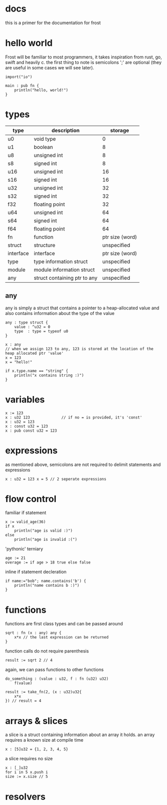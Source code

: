 # docs
this is a primer for the documentation for frost

# hello world
Frost will be familiar to most programmers, it takes inspiration from rust, go, swift and heavily c. the first thing to note is semicolons ';' are optional (they are useful in some cases we will see later).
```
import("io")

main : pub fn {
    println("hello, world!")
}
```

# types

|type|description|storage|  
|----------|----------------------------|-------|
|u0        |void type                   |0
|u1        |boolean                     |8
|u8        |unsigned int                |8
|s8        |signed int                  |8
|u16       |unsigned int                |16
|s16       |signed int                  |16
|u32       |unsigned int                |32
|s32       |signed int                  |32
|f32       |floating point              |32
|u64       |unsigned int                |64
|s64       |signed int                  |64
|f64       |floating point              |64
|fn        |function                    |ptr size (word)
|struct    |structure                   |unspecified
|interface |interface                   |ptr size (word)
|type      |type information struct     |unspecified
|module    |module information struct   |unspecified
|any       |struct containing ptr to any|unspecified

## any
any is simply a struct that contains a pointer to a heap-allocated value and also contains information about the type of the value
```
any : type struct {
    value : ^u32 = 0
    type  : type = typeof u0
}

x : any 
// when we assign 123 to any, 123 is stored at the location of the heap allocated ptr 'value'
x = 123      
x = "hello!"

if x.type.name == "string" {
    println("x contains string :)")
}
```

# variables
```
x := 123
x : u32 123              // if no = is provided, it's 'const'
x : u32 = 123
x : const u32 = 123
x : pub const u32 = 123
```

# expressions
as mentioned above, semicolons are not required to delimit statements and expressions
```
x : u32 = 123 x = 5 // 2 seperate expressions
```

# flow control
familiar if statement
```
x := valid_age(36)
if x
    println("age is valid :)")
else
    println("age is invalid :(")
```

'pythonic' terniary
```
age := 21
overage := if age > 18 true else false
```

inline if statement decleration
```
if name:="bob"; name.contains('b') {
    println("name contains b :)")
}
```

# functions
functions are first class types and can be passed around
```
sqrt : fn (x : any) any {
    x*x // the last expression can be returned
}
```

function calls do not require parenthesis
```
result := sqrt 2 // 4
```

again, we can pass functions to other functions
```
do_something : (value : u32, f : fn (u32) u32)
    f(value)

result := take_fn(2, (x : u32)u32{
    x*x
}) // result = 4
```

# arrays & slices
a slice is a struct containing information about an array it holds. an array requires a known size at compile time
```
x : [5]u32 = {1, 2, 3, 4, 5}
```

a slice requires no size
```
x : [_]u32
for i in 5 x.push i
size := x.size // 5
```
# resolvers
